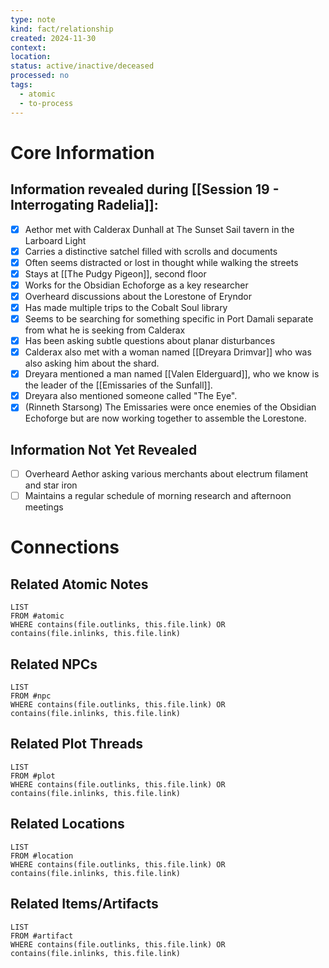 ```yaml
---
type: note
kind: fact/relationship
created: 2024-11-30
context: 
location: 
status: active/inactive/deceased
processed: no
tags:
  - atomic
  - to-process
---
```

# Core Information
## Information revealed during [[Session 19 - Interrogating Radelia]]:
- [x] Aethor met with Calderax Dunhall at The Sunset Sail tavern in the Larboard Light
- [x] Carries a distinctive satchel filled with scrolls and documents
- [x] Often seems distracted or lost in thought while walking the streets
- [x] Stays at [[The Pudgy Pigeon]], second floor
- [x] Works for the Obsidian Echoforge as a key researcher
- [x] Overheard discussions about the Lorestone of Eryndor
- [x] Has made multiple trips to the Cobalt Soul library
- [x] Seems to be searching for something specific in Port Damali separate from what he is seeking from Calderax
- [x] Has been asking subtle questions about planar disturbances
- [x] Calderax also met with a woman named [[Dreyara Drimvar]] who was also asking him about the shard.
- [x] Dreyara mentioned a man named [[Valen Elderguard]], who we know is the leader of the [[Emissaries of the Sunfall]].
- [x] Dreyara also mentioned someone called "The Eye".
- [x] (Rinneth Starsong) The Emissaries were once enemies of the Obsidian Echoforge but are now working together to assemble the Lorestone.

## Information Not Yet Revealed
- [ ] Overheard Aethor asking various merchants about electrum filament and star iron
- [ ] Maintains a regular schedule of morning research and afternoon meetings

# Connections

## Related Atomic Notes
```dataview
LIST
FROM #atomic
WHERE contains(file.outlinks, this.file.link) OR contains(file.inlinks, this.file.link)
```

## Related NPCs
```dataview
LIST
FROM #npc 
WHERE contains(file.outlinks, this.file.link) OR contains(file.inlinks, this.file.link)
```

## Related Plot Threads
```dataview
LIST
FROM #plot  
WHERE contains(file.outlinks, this.file.link) OR contains(file.inlinks, this.file.link)
```

## Related Locations
```dataview
LIST
FROM #location 
WHERE contains(file.outlinks, this.file.link) OR contains(file.inlinks, this.file.link)
```

## Related Items/Artifacts
```dataview
LIST
FROM #artifact 
WHERE contains(file.outlinks, this.file.link) OR contains(file.inlinks, this.file.link)
```
